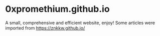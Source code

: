 # 0xpromethium.github.io

A small, comprehensive and efficient website, enjoy! Some articles were imported from https://znkkw.github.io/
